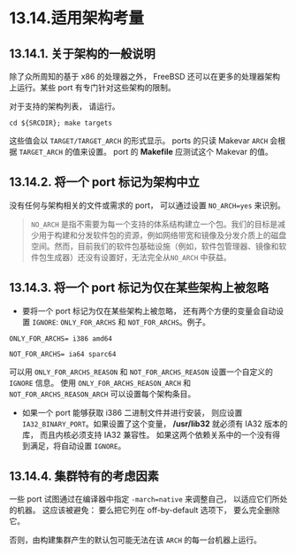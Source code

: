 # 13.14.适用架构考量


## 13.14.1. 关于架构的一般说明

除了众所周知的基于 x86 的处理器之外， FreeBSD 还可以在更多的处理器架构上运行。某些 port 有专门针对这些架构的限制。

对于支持的架构列表， 请运行。

```
cd ${SRCDIR}; make targets
```

这些值会以 `TARGET/TARGET_ARCH` 的形式显示。
ports 的只读 Makevar `ARCH` 会根据 `TARGET_ARCH` 的值来设置。
port 的 **Makefile** 应测试这个 Makevar 的值。

## 13.14.2. 将一个 port 标记为架构中立

没有任何与架构相关的文件或需求的 port， 可以通过设置 `NO_ARCH=yes` 来识别。

>`NO_ARCH` 是指不需要为每一个支持的体系结构建立一个包。我们的目标是减少用于构建和分发软件包的资源，例如网络带宽和镜像及分发介质上的磁盘空间。然而，目前我们的软件包基础设施（例如，软件包管理器、镜像和软件包生成器）还没有设置好，无法完全从``NO_ARCH`` 中获益。

## 13.14.3. 将一个 port 标记为仅在某些架构上被忽略

* 要将一个 port 标记为仅在某些架构上被忽略， 还有两个方便的变量会自动设置 `IGNORE`: `ONLY_FOR_ARCHS` 和 `NOT_FOR_ARCHS`。例子。

```
ONLY_FOR_ARCHS= i386 amd64
```

```
NOT_FOR_ARCHS= ia64 sparc64
```

可以用 `ONLY_FOR_ARCHS_REASON` 和 `NOT_FOR_ARCHS_REASON` 设置一个自定义的 `IGNORE` 信息。
使用 `ONLY_FOR_ARCHS_REASON_ARCH` 和 `NOT_FOR_ARCHS_REASON_ARCH` 可以设置每个架构条目。

* 如果一个 port 能够获取 i386 二进制文件并进行安装， 则应设置 `IA32_BINARY_PORT`。如果设置了这个变量， **/usr/lib32** 就必须有 IA32 版本的库， 而且内核必须支持 IA32 兼容性。
如果这两个依赖关系中的一个没有得到满足，将自动设置 `IGNORE`。

## 13.14.4. 集群特有的考虑因素

一些 port 试图通过在编译器中指定 `-march=native` 来调整自己， 以适应它们所处的机器。
这应该被避免： 要么把它列在 off-by-default 选项下， 要么完全删除它。

否则，由构建集群产生的默认包可能无法在该 `ARCH` 的每一台机器上运行。
